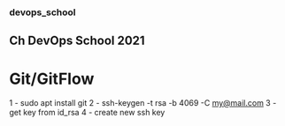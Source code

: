 ### devops_school
Ch DevOps School 2021
---

# Git/GitFlow

1 - sudo apt install git
2 - ssh-keygen -t rsa -b 4069 -C my@mail.com
3 - get key from id_rsa
4 - create new ssh key 
